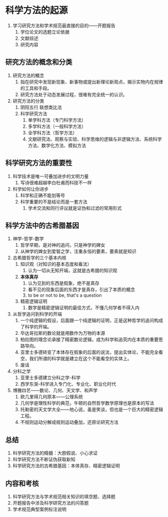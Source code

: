# 科学方法的起源
1. 学习研究方法和学术规范最直接的目的——开题报告
   1. 学位论文的选题立论依据
   2. 文献综述
   3. 研究内容

## 研究方法的概念和分类
1. 研究方法的概念
   1. 指在研究中发现新现象、新事物或提出新理论新观点，揭示实物内在规律的工具和手段。
   2. 研究方法处于动态发展过程，很难有完全统一的认识。
2. 研究方法的分类
   1. 阴阳五行 联想类比法
   2. 科学研究方法
      1. 单学科方法（专门科学方法）
      2. 多学科方法（一般科学方法）
      3. 全学科方法（哲学方法）
      4. 文献研究法、观察与实验、科学思维的逻辑与非逻辑方法、系统科学方法、数学化方法、模拟方法 

## 科学研究方法的重要性
1. 科学技术是唯一可叠加进步的文明力量   
   1. 写诗很难超越李白杜甫而科技不一样
2. 科学如何让你进步
   1. 科学和正确不能划等号
   2. 科学重要的不是结论而是一套方法
      1. 学术交流和同行评议就是证伪和过滤的常用形式

## 科学方法中的古希腊基因
1. 神学-哲学-数学
   1. 哲学早期，是对神的追问，只是神学的婢女
   2. 从神学的婢女到爱智之学，注重永恒的要素，要素就是知识
2. 古希腊哲学的三个基本内核
   1. 知识观（对知识的基本态度和看法）
      1. 认为一切从无知开端，这就是古希腊的知识观
   2. **本体真存**
      1. 认为见到的东西是假象，绝不是真存
      2. 看不见的现象后面的东西才是真存，引出了本质的概念
      3. to be or not to be, that's a question
   3. 精密逻辑证明
      1. 数学是精密逻辑证明的最佳方式，不懂几何学者不得入内
3. 从哲学追问到科学的开端
   1. 一个纯逻辑的假设，后面跟一个纯逻辑的证明，正是这种哲学的追问构成了科学的开端。
   2. 毕达哥拉斯的数论就是用数作为万物的本源
   3. 柏拉图的理念论承接了精密数论逻辑，成为科学和追究内在本质的重要思路导向。
   4. 亚里士多德转变了本体存在假象的后面的说法，提出实体论，不能完全看空，我们所谓的科学就是建立在这个不能看空的实体上。
   5. 废话
4. 分科之学
   1. 亚里士多德建立分科之学-科学
   2. 西学东渐-科学进入专门化、专业化、职业化时代
5. 博雅四艺——数论、几何、天文学、和声学
   1. 欧几里得几何原本——公理系统
   2. 几何学是理性科学的典范，牛顿的自然哲学数学原理也是原本的写法
   3. 托勒密的天文学大全——地心说，虽是笑谈，但也是一个巨大的精密逻辑工程。
   4. 不规则运动分解成规则运动叠加，还原论研究方法

## 总结
1. 科学研究方法的精髓：大胆假说、小心求证
2. 科学研究方法不断证伪获取新知
3. 科学研究方法的古希腊基因：本体真存、精密逻辑证明

## 内容和考核
1. 科学研究方法与学术规范相关知识的填空题、选择题
2. 开题报告中涉及科学研究方法的问答题
3. 学术规范典型案例标注说明
